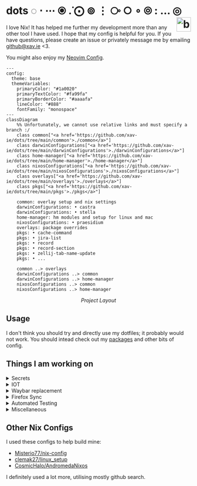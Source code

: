 # dots ◌ ⋅ ⋯ ⦿ .̇ ⨀ ⊚ ⋮ ⧂ ○ ∘ ⦾ : … ◎ <a href="https://builtwithnix.org"><img src="https://builtwithnix.org/badge.svg" alt="built with nix" height="39" align="right"/></a>

I love Nix! It has helped me further my development more than any
other tool I have used. I hope that my config is helpful for you. If you
have questions, please create an issue or privately message me by
emailing github@xav.ie <3.

You might also enjoy my [Neovim Config](https://github.com/xav-ie/xnixvim).

```mermaid
---
config:
  theme: base
  themeVariables:
    primaryColor: "#1a0020"
    primaryTextColor: "#fa99fa"
    primaryBorderColor: "#aaaafa"
    lineColor: "#888"
    fontFamily: "monospace"
---
classDiagram
    %% Unfortunately, we cannot use relative links and must specify a branch :/
    class common["<a href='https://github.com/xav-ie/dots/tree/main/common'>./common</a>"]
    class darwinConfigurations["<a href='https://github.com/xav-ie/dots/tree/main/darwinConfigurations'>./darwinConfigurations</a>"]
    class home-manager["<a href='https://github.com/xav-ie/dots/tree/main/home-manager'>./home-manager</a>"]
    class nixosConfigurations["<a href='https://github.com/xav-ie/dots/tree/main/nixosConfigurations'>./nixosConfigurations</a>"]
    class overlays["<a href='https://github.com/xav-ie/dots/tree/main/overlays'>./overlays</a>"]
    class pkgs["<a href='https://github.com/xav-ie/dots/tree/main/pkgs'>./pkgs</a>"]

    common: overlay setup and nix settings
    darwinConfigurations: • castra
    darwinConfigurations: • stella
    home-manager: hm modules and setup for linux and mac
    nixosConfigurations: • praesidium
    overlays: package overrides
    pkgs: • cache-command
    pkgs: • jira-list
    pkgs: • record
    pkgs: • record-section
    pkgs: • zellij-tab-name-update
    pkgs: • ...

    common ..> overlays
    darwinConfigurations ..> common
    darwinConfigurations ..> home-manager
    nixosConfigurations ..> common
    nixosConfigurations ..> home-manager
```

<div align="center">
    <em>Project Layout</em>
</div>

## Usage

I don't think you should try and directly use my dotfiles; it probably
would not work. You should intead check out my [packages](./pkgs) and
other bits of config.

## Things I am working on

<details>
<summary>Secrets</summary>  
I want to configure secrets the "right way".

- [ ] Use `pass` or `age` to just store all my ENV variables, but
      then it is another master password to remember, so I think I would
      rather figure something out with the bitwarden cli, my manager of
      choice. Honestly, I don't really know the best course of action,
      because what if I want to change my manager?? I might also want to
      just completely forgo bitwarden and just use good old encryption...
      There has to be someone else who thought of this
- [ ] Look into these secret solutions others have worked on:

  - [Secrets Management with SOPS-NIX by Vimjoyer](https://youtube.com/watch?v=G5f6GC7SnhU)
  - [NixOS Secrets Management by Emergent Mind](https://youtube.com/watch?v=G5f6GC7SnhU)
  - [Encrypted Secrets with NixOS](https://xeiaso.net/blog/nixos-encrypted-secrets-2021-01-20/)
  - [A Modern and Secure Desktop Setup](https://discourse.nixos.org/t/a-modern-and-secure-desktop-setup/41154)
  - [We should manage secrets the systemd way!](https://youtube.com/watch?v=YFXwV0ZO9NE)
  - [Alternative way to handle secrets](https://discourse.nixos.org/t/alternative-way-to-handle-secrets/35511)
  - [Introducing Secrix](https://journal.platonic.systems/introducing-secrix)
  - [Handling Secrets in NixOS: An Overview](https://discourse.nixos.org/t/handling-secrets-in-nixos-an-overview-git-crypt-agenix-sops-and-when-to-use-them/35462)

  </details>

<details>
<summary>IOT</summary>  
I have some things in my house that I want control with my computer.

- Computer lights are semi-controllable through `open-rgb -p`, but I
  need to set up more profiles.
- Govee light is controlled via an API. I think I just have to build a
  simple script to do so.
- Apple Home / TP-Link Switches.. I have no idea how to connect to
these yet, but I do know it is annoying to open my phone to turn on
my lights... I probably need to buy a homepod mini to also make them
"always connected" bc my phone takes like 10-20 seconds to connect
to them when I get home, which is really annoying bc it also
sometimes does not connect.
</details>

<details>
<summary>Waybar replacement</summary>  
I am not 100% happy with Waybar. It is a great tool for getting started,
but I want complete control. Also, the blur is controled through hacks.
Vimjoyer made a video on AGS: https://youtube.com/watch?v=GvpTUKaXqNk

I think this is a good idea to learn because it seems extremely
extensible to make future applications.

This should also mean I get keyboad access!

</details>

<details>
<summary>Firefox Sync</summary>

- [ ] I need to just make my firefox configured more through Nix. A
      lot of my plugins and settings are not 100% synced properly.
- [ ] I also need to find a RSS reader that can read/sync with a file
    system. I am currently using FeedBro, but it does not sync between
    my desktop and laptop.
</details>

<details>
<summary>Automated Testing</summary>
You will notice that a lot of my commits are update, then fixing the
update. This is because I update depencies from my desktop or laptop,
and then update from the other. This often leads to build time errors
that only occurs on the other system due to new options/drivers/etc.

There is a person who has a twitter thread (I can't remember who >:[)
who explain how they set up automated Github CI to test their config.

This would be **amazing** and I want to set this up, too.

I also want it to be where it will also boot up the desktop and take a
screenshot of it open and maybe even do some actions.

</details>

<details>
<summary>Miscellaneous</summary>

- [ ] Global mute - this will require building a virtual HID device
      that is recognized by Zoom. Then, when you mute this virtual device,
      the state is reflected in Zoom as well. This opens up many
      possibilities, the most obvious being a notification tray icon you
      can use to easily see muted state
- [ ] Backgrounds repo/drive sync: I need to sync my backgrounds with
      proton drive.
- [ ] Email notifications - web browser email notifications are
      acceptable, but they do not have a "delete" nor a "mark as read
      action", which would really help me to get to inbox 0.
- [ ] PETS - I really want to modify Spamton-Linux-Shimejii repo to
      have multiple different types of Shimejii. Right now, there is just
      this really ugly one. I also want to fix the divide by zero errors
      that keep making it crash.
- [ ] Email - just set up himalaya email client in vim.
- [ ] Reminders - I want my gcal to appear in my system and I want to
      be able to easily manage past and future reminders, a calendar. So I
      just have to set up a good and pretty system calendar
- [ ] Pomodoro - Set up system pomodoro
- [ ] Screensharing - I would prefer somebindings and a bit more
      chrome/indicators in my bar to show that I am sharing screen. I
      dislike that I could be screensharing and not really be aware that I
      am.
- [ ] Do Not Disturb - I would like to trigger DND when I am
      scrensharing. I really dislike that notifications come through on
      screenshare. Maybe I can still allow notifications, but hide them
      from screenshare entirely??? That would be really cool.
- [ ] use nix-colors repo for theming everything This is interesting: - https://github.com/colemickens/nixcfg/blob/3705032fd67f231fe83fd3bc25d4021b80394b1c/mixins/_preferences.nix
</details>

## Other Nix Configs

I used these configs to help build mine:

- [Misterio77/nix-config](https://github.com/Misterio77/nix-config/blob/e360a9ecf6de7158bea813fc075f3f6228fc8fc0)
- [clemak27/linux_setup](https://github.com/clemak27/linux_setup/blob/4970745992be98b0d00fdae336b4b9ee63f3c1af)
- [CosmicHalo/AndromedaNixos](https://github.com/CosmicHalo/AndromedaNixos/blob/665668415fa72e850d322adbdacb81c1251301c0)

I definitely used a lot more, utilising mostly github search.
